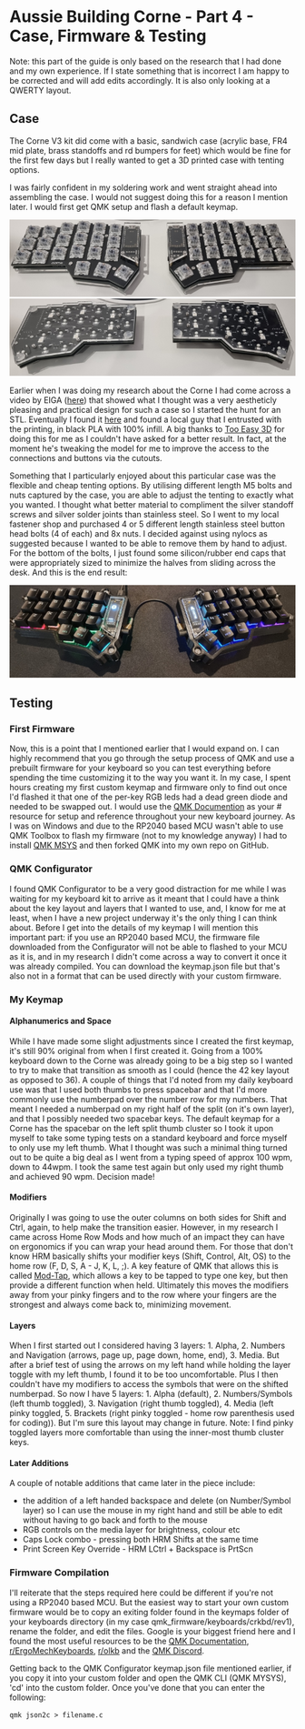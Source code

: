 # Aussie Building Corne - Part 4 - Case, Firmware & Testing

Note: this part of the guide is only based on the research that I had done and my own experience. If I state something that is incorrect I am happy to be corrected and will add edits accordingly. It is also only looking at a QWERTY layout.

## Case

The Corne V3 kit did come with a basic, sandwich case (acrylic base, FR4 mid plate, brass standoffs and rd bumpers for feet) which would be fine for the first few days but I really wanted to get a 3D printed case with tenting options.

I was fairly confident in my soldering work and went straight ahead into assembling the case. I would not suggest doing this for a reason I mention later. I would first get QMK setup and flash a default keymap.

<img src='../images/builttop.jpg' />
<img src='../images/builtbottom.jpg' />

Earlier when I was doing my research about the Corne I had come across a video by EIGA ([here](https://www.youtube.com/watch?v=YlZPnh9cbQU)) that showed what I thought was a very aestheticly pleasing and practical design for such a case so I started the hunt for an STL. Eventually I found it [here](https://www.printables.com/model/347524-corne-keyboard-case-5-and-6-columns) and found a local guy that I entrusted with the printing, in black PLA with 100% infill. A big thanks to [Too Easy 3D](tooeasy3d.wordpress.com) for doing this for me as I couldn't have asked for a better result. In fact, at the moment he's tweaking the model for me to improve the access to the connections and buttons via the cutouts.

Something that I particularly enjoyed about this particular case was the flexible and cheap tenting options. By utilising different length M5 bolts and nuts captured by the case, you are able to adjust the tenting to exactly what you wanted. I thought what better material to compliment the silver standoff screws and silver solder joints than stainless steel. So I went to my local fastener shop and purchased 4 or 5 different length stainless steel button head bolts (4 of each) and 8x nuts. I decided against using nylocs as suggested because I wanted to be able to remove them by hand to adjust. For the bottom of the bolts, I just found some silicon/rubber end caps that were appropriately sized to minimize the halves from sliding across the desk. And this is the end result:

<img src='../images/tentedcase.jpg' />

## Testing

### First Firmware

Now, this is a point that I mentioned earlier that I would expand on. I can highly recommend that you go through the setup process of QMK and use a prebuilt firmware for your keyboard so you can test everything before spending the time customizing it to the way you want it. In my case, I spent hours creating my first custom keymap and firmware only to find out once I'd flashed it that one of the per-key RGB leds had a dead green diode and needed to be swapped out. I would use the [QMK Documention](https://docs.qmk.fm/#/) as your # resource for setup and reference throughout your new keyboard journey. As I was on Windows and due to the RP2040 based MCU wasn't able to use QMK Toolbox to flash my firmware (not to my knowledge anyway) I had to install [QMK MSYS](https://msys.qmk.fm/) and then forked QMK into my own repo on GitHub.

### QMK Configurator

I found QMK Configurator to be a very good distraction for me while I was waiting for my keyboard kit to arrive as it meant that I could have a think about the key layout and layers that I wanted to use, and, I know for me at least, when I have a new project underway it's the only thing I can think about. Before I get into the details of my keymap I will mention this important part: if you use an RP2040 based MCU, the firmware file downloaded from the Configurator will not be able to flashed to your MCU as it is, and in my research I didn't come across a way to convert it once it was already compiled. You can download the keymap.json file but that's also not in a format that can be used directly with your custom firmware.

### My Keymap

#### Alphanumerics and Space

While I have made some slight adjustments since I created the first keymap, it's still 90% original from when I first created it. Going from a 100% keyboard down to the Corne was already going to be a big step so I wanted to try to make that transition as smooth as I could (hence the 42 key layout as opposed to 36). A couple of things that I'd noted from my daily keyboard use was that I used both thumbs to press spacebar and that I'd more commonly use the numberpad over the number row for my numbers. That meant I needed a numberpad on my right half of the split (on it's own layer), and that I possibly needed two spacebar keys. The default keymap for a Corne has the spacebar on the left split thumb cluster so I took it upon myself to take some typing tests on a standard keyboard and force myself to only use my left thumb. What I thought was such a minimal thing turned out to be quite a big deal as I went from a typing speed of approx 100 wpm, down to 44wpm. I took the same test again but only used my right thumb and achieved 90 wpm. Decision made!

#### Modifiers

Originally I was going to use the outer columns on both sides for Shift and Ctrl, again, to help make the transition easier. However, in my research I came across Home Row Mods and how much of an impact they can have on ergonomics if you can wrap your head around them. For those that don't know HRM basically shifts your modifier keys (Shift, Control, Alt, OS) to the home row (F, D, S, A - J, K, L, ;). A key feature of QMK that allows this is called [Mod-Tap](https://docs.qmk.fm/#/mod_tap), which allows a key to be tapped to type one key, but then provide a different function when held. Ultimately this moves the modifiers away from your pinky fingers and to the row where your fingers are the strongest and always come back to, minimizing movement.

#### Layers

When I first started out I considered having 3 layers: 1. Alpha, 2. Numbers and Navigation (arrows, page up, page down, home, end), 3. Media. But after a brief test of using the arrows on my left hand while holding the layer toggle with my left thumb, I found it to be too uncomfortable. Plus I then couldn't have my modifiers to access the symbols that were on the shifted numberpad. So now I have 5 layers: 1. Alpha (default), 2. Numbers/Symbols (left thumb toggled), 3. Navigation (right thumb toggled), 4. Media (left pinky toggled, 5. Brackets (right pinky toggled - home row parenthesis used for coding)). But I'm sure this layout may change in future. Note: I find pinky toggled layers more comfortable than using the inner-most thumb cluster keys.

#### Later Additions

A couple of notable additions that came later in the piece include:

<ul>
    <li>the addition of a left handed backspace and delete (on Number/Symbol layer) so I can use the mouse in my right hand and still be able to edit without having to go back and forth to the mouse</li>
    <li>RGB controls on the media layer for brightness, colour etc</li>
    <li>Caps Lock combo - pressing both HRM Shifts at the same time</li>
    <li>Print Screen Key Override - HRM LCtrl + Backspace is PrtScn
</ul>

### Firmware Compilation

I'll reiterate that the steps required here could be different if you're not using a RP2040 based MCU. But the easiest way to start your own custom firmware would be to copy an exiting folder found in the keymaps folder of your keyboards directory (in my case qmk_firmware/keyboards/crkbd/rev1), rename the folder, and edit the files. Google is your biggest friend here and I found the most useful resources to be the [QMK Documentation](https://docs.qmk.fm/#/), [r/ErgoMechKeyboards](https://www.reddit.com/r/ErgoMechKeyboards/), [r/olkb](https://www.reddit.com/r/olkb/) and the [QMK Discord](https://discord.gg/Uq7gcHh).

Getting back to the QMK Configurator keymap.json file mentioned earlier, if you copy it into your custom folder and open the QMK CLI (QMK MYSYS), 'cd' into the custom folder. Once you've done that you can enter the following:

```
qmk json2c > filename.c
```
